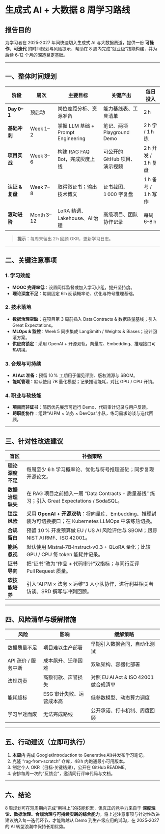 # 生成式 AI + 大数据 8 周学习路线

## 报告目的
为学习者在 2025‑2027 年间快速切入生成式 AI 与大数据赛道，提供一份 **可操作、可迭代** 的时间规划与风险提示，帮助在 8 周内完成“就业级”技能构建，并为后续 6‑12 个月的深造奠定基础。

---

## 一、整体时间规划

| 阶段 | 周次 | 主要目标 | 关键产出 | 每日投入 |
|------|------|----------|----------|----------|
| **Day 0–1** | 预启动 | 岗位差距分析、资源准备 | 能力基线表、工具清单 | 2 h |
| **基础冲刺** | Week 1–2 | 掌握 LLM 基础 + Prompt Engineering | 笔记、两项 Playground Demo | 2 h 学 / 1 h 练 |
| **项目实战** | Week 3–6 | 构建 RAG FAQ Bot，完成灰度上线 | 可公开的 GitHub 项目、演示视频 | 2 h 开发 / 1 h 复盘 |
| **认证 & 复盘** | Week 7–8 | 取得微证书；输出技术博文 | 证书截图、1 000 字复盘 | 1 h 备考 / 1 h 写作 |
| **滚动进阶** | Month 3–12 | LoRA 精调、Lakehouse、AI 治理 | 高级项目、团队协作记录 | 每周 6–8 h |

> **提示**：每周末留出 2 h 回顾 OKR，更新学习日志。

---

## 二、关键注意事项

### 1. 学习效能
- **MOOC 完课率低**：设置同伴监督或加入学习小组，提升坚持度。
- **理论深度不足**：每周固定 6 h 阅读概率论、优化与符号推理基础。

### 2. 技术落地
- **数据治理空缺**：在项目第 3 周前插入 Data Contracts & 数据质量基线；引入 Great Expectations。
- **MLOps & 监控**：Week 5 同步集成 LangSmith / Weights & Biases；设计回滚方案。
- **供应商锁定**：采用 OpenAI + 开源双轨，向量库、Embedding、推理接口可热切换。

### 3. 合规与可持续
- **AI Act 准备**：预留 10 % 工期用于偏见评测、版权溯源与 SBOM。
- **能耗管理**：默认使用 7B 量化模型；记录推理能耗，对比 GPU / CPU 开销。

### 4. 职业与软技能
- **项目而非证书**：简历优先展示可运行 Demo、代码审计记录与用户反馈。
- **跨职能协作**：组建“AI PM × 法务 × DevOps”小队，练习需求访谈与迭代回顾。

---

## 三、针对性改进建议

| 盲区 | 补强策略 |
|------|-----------|
| **理论深度不足** | 每周至少 6 h 学习概率论、优化与符号推理基础；同步复现开源论文。 |
| **数据治理缺失** | 在 RAG 项目之前插入一周 “Data Contracts + 质量基线” 练习；引入 Great Expectations / SodaSQL。 |
| **锁定风险** | 采用 **OpenAI + 开源双轨**：将向量库、Embedding、推理封装为可切换接口；在 Kubernetes LLMOps 中演练热切换。 |
| **合规留白** | 预留 10 % 开发预算做 EU / US AI 风险评估与 SBOM；跟踪 NIST AI RMF、ISO 42001。 |
| **能耗忽视** | 默认使用 Mistral‑7B‑Instruct‑v0.3 + QLoRA 量化；比较 GPU / CPU 每 token 能耗并记录。 |
| **证书导向** | 把“证书”改为“作品 + 代码审计”双指标；与同行互评 Pull Request 质量。 |
| **软技能培养** | 引入“AI PM × 法务 × 运维”3 人小队协作，进行利益相关者访谈、SRD 撰写与冲刺回顾。 |

---

## 四、风险清单与缓解措施

| 风险 | 影响 | 缓解策略 |
|------|------|-----------|
| 数据质量不足 | 项目难以生产部署 | 早期引入数据合同，自动化测试 |
| API 涨价 / 服务中断 | 成本飙升、迁移困难 | 双轨架构、容器化部署 |
| 法规罚责 | 高额罚款、声誉损失 | 对照 EU AI Act & ISO 42001 做合规清单 |
| 能耗超标 | ESG 审计失败、运营成本高 | 低参数模型、动态算力调度 |
| 学习半途而废 | 无法完成路线 | 公开承诺、打卡机制、周度回顾 |

---

## 五、行动建议（立即可执行）
1. **本周内** 完成 Google《Introduction to Generative AI》并发布学习笔记。
2. 克隆 “rag‑from‑scratch” 仓库，48 h 内跑通最小可用版本。
3. 制定个人 OKR（目标‑关键结果），公开在 GitHub README。
4. 安排每周一次的“反馈会”，邀请同行评审代码与文档。

---

## 六、结论
8 周规划可在短周期内完成“用得上”的技能积累，但真正的竞争力来自于 **深度理论、数据治理、合规治理与可持续实践的综合能力**。将上述注意事项与针对性改进建议纳入每一迭代环节，才能跨越从 Demo 到生产级应用的鸿沟，在 2025‑2027 的 AI 转型浪潮中保持长期优势。

